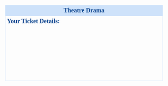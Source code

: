 <!DOCTYPE html>
<html>
<head>
    <title>Ticket Details</title>
    <style>
        div#maincontent {
            height: 200px;
            width: 500px;
            border: 1px solid #CEE2FA;
            text-align: left;
            color: #08438E;
            font-family: calibri;
            font-size: 20;
            padding: 5px;
        }
        div#heading {
            text-decoration: bold;
            text-align: center;
            margin-top: 80px;
            width: 500px;
            border: 1px solid #CEE2FA;
            text-align: center;
            color: #08438E;
            background-color: #CEE2FA;
            font-family: calibri;
            font-size: 20;
            padding: 5px;
        }
        h4 {
            padding: 0; margin: 0;
        }
    </style>
</head>
<body>
    <center>
        <div id="heading">
            <b>Theatre Drama</b>
        </div>
        <div id="maincontent">
            <h4>Your Ticket Details:</h4>
            <br>
            <script>
                function calculateTicketPrices() {
                    var numTickets = 3; // Replace with the actual number of tickets
                    var pricePerTicket = 9;
                    var totalPrice = numTickets * pricePerTicket;
                    var discountPercentage = 10;
                    var discountedAmount = (totalPrice * discountPercentage) / 100;
                    var finalPrice = totalPrice - discountedAmount;

                    // Display results
                    document.write("<p>Total number of seats booked " + numTickets + "</p>");
                    document.write("<p>Total cost of " + numTickets +" tickets: $" + totalPrice + "</p>");
                    document.write("<p>Festive season discount is: " + discountPercentage + "%</p>");
                    document.write("<p>Total cost after discount is: $" + finalPrice.toFixed(1) + "</p>");
                }
                calculateTicketPrices();
            </script>
        </div>
    </center>
</body>
</html>